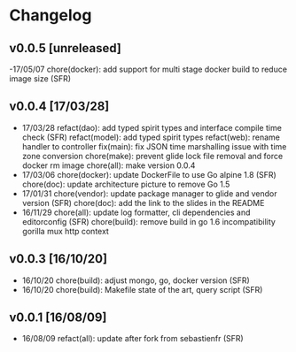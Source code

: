 # Changelog

## v0.0.5 [unreleased]
-17/05/07 chore(docker): add support for multi stage docker build to reduce image size (SFR)
## v0.0.4 [17/03/28]
- 17/03/28 refact(dao): add typed spirit types and interface compile time check (SFR)
           refact(model): add typed spirit types
           refact(web): rename handler to controller
           fix(main): fix JSON time marshalling issue with time zone conversion
           chore(make): prevent glide lock file removal and force docker rm image
           chore(all): make version 0.0.4
- 17/03/06 chore(docker): update DockerFile to use Go alpine 1.8 (SFR)
	   chore(doc): update architecture picture to remove Go 1.5
- 17/01/31 chore(vendor): update package manager to glide and vendor version (SFR)
           chore(doc): add the link to the slides in the README
- 16/11/29 chore(all): update log formatter, cli dependencies and editorconfig (SFR)
           chore(build): remove build in go 1.6 incompatibility gorilla mux http context

## v0.0.3 [16/10/20]
- 16/10/20 chore(build): adjust mongo, go, docker version (SFR)
- 16/10/20 chore(build): Makefile state of the art, query script (SFR)

## v0.0.1 [16/08/09]
- 16/08/09 refact(all): update after fork from sebastienfr (SFR)

